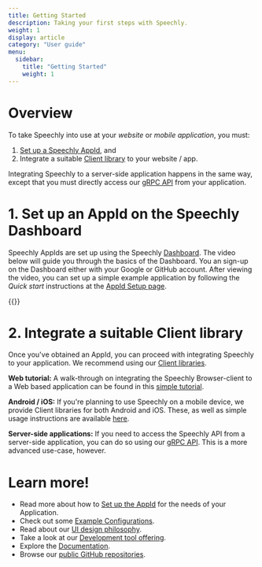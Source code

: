 ```yaml
---
title: Getting Started
description: Taking your first steps with Speechly.
weight: 1
display: article
category: "User guide"
menu:
  sidebar:
    title: "Getting Started"
    weight: 1
---
```

# Overview
To take Speechly into use at your *website* or *mobile application*, you must:
1. [Set up a Speechly AppId](/slu-examples/), and
2. Integrate a suitable [Client library](/client-libraries/) to your website / app.

Integrating Speechly to a server-side application happens in the same way, except that you must directly access our [gRPC API](/speechly-api/) from your application.

# 1. Set up an AppId on the Speechly Dashboard

Speechly AppIds are set up using the Speechly [Dashboard](https://www.speechly.com/dashboard). The video below will guide you through the basics of the Dashboard. You an sign-up on the Dashboard either with your Google or GitHub account. After viewing the video, you can set up a simple example application by following the *Quick start* instructions at the [AppId Setup page](/slu-examples).

{{<youtube PVYEMqnykro>}}

# 2. Integrate a suitable Client library

Once you've obtained an AppId, you can proceed with integrating Speechly to your application. We recommend using our [Client libraries](/client-libraries/).

**Web tutorial:** A walk-through on integrating the Speechly Browser-client to a Web based application can be found in this [simple tutorial](https://speechly.github.io/browser-ui/v3/).

<!-- Option 2: As an alternative to the above tutorial, we also provide a [Web Speech API](https://wicg.github.io/speech-api/) compliant [speech recognition polyfill](https://github.com/speechly/speech-recognition-polyfill). This is especially recommended if you already have an application that uses the Web Speech API, and only need speech-to-text functionality. Instructions for deploying a speech-to-text Application ID can be found [here](/quick-start/stt-only). -->

**Android / iOS:** If you're planning to use Speechly on a mobile device, we provide Client libraries for both Android and iOS. These, as well as simple usage instructions are available [here](/client-libraries/usage).

**Server-side applications:** If you need to access the Speechly API from a server-side application, you can do so using our [gRPC API](/speechly-api/). This is a more advanced use-case, however.

# Learn more!

- Read more about how to [Set up the AppId](/slu-examples/) for the needs of your Application.
- Check out some [Example Configurations](/slu-examples/example-configuration/).
- Read about our [UI design philosophy](/design-philosophy/).
- Take a look at our [Development tool offering](/dev-tools).
- Explore the [Documentation](/).
- Browse our [public GitHub repositories](https://github.com/speechly/).
